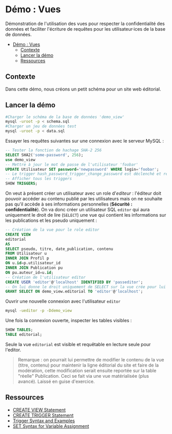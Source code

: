 # Démo : Vues

Démonstration de l'utilisation des vues pour respecter la confidentialité des données et faciliter l'écriture de requêtes pour les utilisateur·ices de la base de données.

- [Démo : Vues](#démo--vues)
  - [Contexte](#contexte)
  - [Lancer la démo](#lancer-la-démo)
  - [Ressources](#ressources)


## Contexte

Dans cette démo, nous créons un petit schéma pour un site web éditorial.

## Lancer la démo

~~~bash
#Charger le schéma de la base de données 'demo_view'
mysql -uroot -p < schema.sql
#Charger un jeu de données test
mysql -uroot -p < data.sql
~~~

Essayer les requêtes suivantes sur une connexion avec le serveur MySQL :

~~~SQL
-- Tester la fonction de hachage SHA-2 256
SELECT SHA2('some-password', 256);
use demo_view
-- Mettre à jour le mot de passe de l'utilisateur 'foobar'
UPDATE Utilisateur SET password='newpassword' WHERE login='foobar';
-- Le trigger hash_password_trigger_change_password est déclenché et re hash le nouveau mot de passe
-- Afficher tous les triggers
SHOW TRIGGERS;
~~~

On veut à présent créer un utilisateur avec un role d'*editeur* : l'éditeur doit pouvoir accéder au contenu publié par les utilisateurs mais on ne souhaite pas qu'il accède à ses informations personnelles (**Sécurité : confidentialité**). On va donc créer un utilisateur SQL `editor` qui aura uniquement le droit de lire (`SELECT`) une vue qui contient les informations sur les publications et les pseudo uniquement :

~~~SQL
-- Création de la vue pour le role editor
CREATE VIEW 
editorial 
AS 
SELECT pseudo, titre, date_publication, contenu 
FROM Utilisateur u 
INNER JOIN Profil p 
ON u.id=p.utilisateur_id 
INNER JOIN Publication pu 
ON pu.auteur_id=u.id;
-- Création de l'utilisateur editor
CREATE USER 'editor'@'localhost' IDENTIFIED BY 'passeditor';
-- On lui donne le droit uniquement de SELECT sur la vue crée pour lui
GRANT SELECT ON demo_view.editorial TO 'editor'@'localhost';
~~~

Ouvrir une nouvelle connexion avec l'utilisateur `editor`

~~~bash
mysql -ueditor -p -Ddemo_view
~~~

Une fois la connexion ouverte, inspecter les tables visibles :

~~~SQL
SHOW TABLES;
TABLE editorial;
~~~

Seule la vue `editorial` est visible et requêtable en lecture seule pour l'editor.

> Remarque : on pourrait lui permettre de modifier le contenu de la vue (titre, contenu) pour maintenir la ligne éditorial du site et faire de la modération, cette modification serait ensuite reportée sur la table "réelle" Publication. Ceci se fait via une vue matérialisée (plus avancé). Laissé en guise d'exercice.

## Ressources

- [CREATE VIEW Statement](https://dev.mysql.com/doc/refman/8.0/en/create-view.html)
- [CREATE TRIGGER Statement](https://dev.mysql.com/doc/refman/8.0/en/create-trigger.html)
- [Trigger Syntax and Examples](https://dev.mysql.com/doc/refman/8.0/en/trigger-syntax.html)
- [SET Syntax for Variable Assignment](https://dev.mysql.com/doc/refman/8.0/en/set-variable.html)